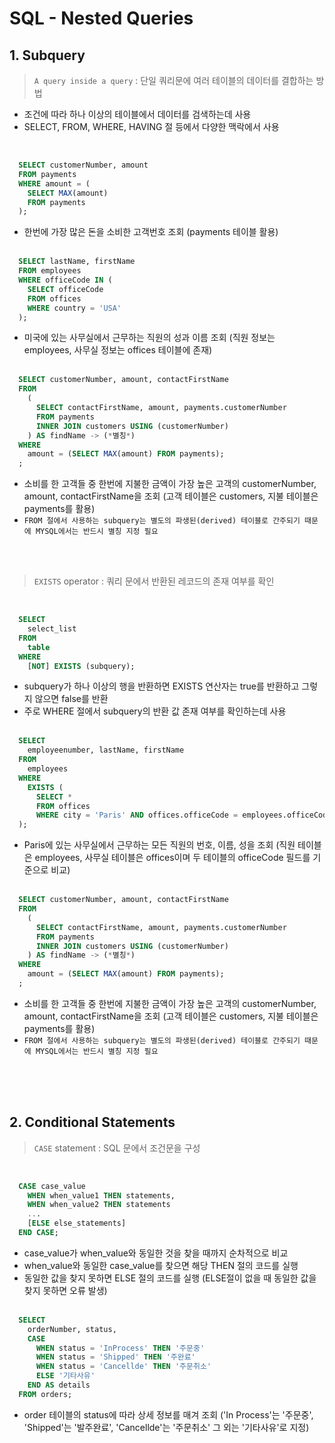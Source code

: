 # SQL - Nested Queries

## 1. Subquery
> `A query inside a query` : 단일 쿼리문에 여러 테이블의 데이터를 결합하는 방법
- 조건에 따라 하나 이상의 테이블에서 데이터를 검색하는데 사용
- SELECT, FROM, WHERE, HAVING 절 등에서 다양한 맥락에서 사용

<br/>

```SQL
  SELECT customerNumber, amount
  FROM payments
  WHERE amount = (
    SELECT MAX(amount)
    FROM payments
  );
```
- 한번에 가장 많은 돈을 소비한 고객번호 조회 (payments 테이블 활용) <br/><br/>

```SQL
  SELECT lastName, firstName
  FROM employees
  WHERE officeCode IN (
    SELECT officeCode
    FROM offices
    WHERE country = 'USA'
  );
```
- 미국에 있는 사무실에서 근무하는 직원의 성과 이름 조회 (직원 정보는 employees, 사무실 정보는 offices 테이블에 존재) <br/><br/>

```SQL
  SELECT customerNumber, amount, contactFirstName
  FROM
    (
      SELECT contactFirstName, amount, payments.customerNumber
      FROM payments
      INNER JOIN customers USING (customerNumber)
    ) AS findName -> (*별칭*)
  WHERE
    amount = (SELECT MAX(amount) FROM payments);
  ;
```
- 소비를 한 고객들 중 한번에 지불한 금액이 가장 높은 고객의 customerNumber, amount, contactFirstName을 조회 (고객 테이블은 customers, 지불 테이블은 payments를 활용) 
- `FROM 절에서 사용하는 subquery는 별도의 파생된(derived) 테이블로 간주되기 때문에 MYSQL에서는 반드시 별칭 지정 필요` <br/><br/>

</br>

> `EXISTS` operator : 쿼리 문에서 반환된 레코드의 존재 여부를 확인

<br/>

```SQL
  SELECT
    select_list
  FROM
    table
  WHERE 
    [NOT] EXISTS (subquery);
```
- subquery가 하나 이상의 행을 반환하면 EXISTS 연산자는 true를 반환하고 그렇지 않으면 false를 반환
- 주로 WHERE 절에서 subquery의 반환 값 존재 여부를 확인하는데 사용 <br/><br/>

```SQL
  SELECT 
    employeenumber, lastName, firstName
  FROM
    employees
  WHERE
    EXISTS (
      SELECT *
      FROM offices
      WHERE city = 'Paris' AND offices.officeCode = employees.officeCode
  );
```
- Paris에 있는 사무실에서 근무하는 모든 직원의 번호, 이름, 성을 조회 (직원 테이블은 employees, 사무실 테이블은 offices이며 두 테이블의 officeCode 필드를 기준으로 비교) <br/><br/>

```SQL
  SELECT customerNumber, amount, contactFirstName
  FROM
    (
      SELECT contactFirstName, amount, payments.customerNumber
      FROM payments
      INNER JOIN customers USING (customerNumber)
    ) AS findName -> (*별칭*)
  WHERE
    amount = (SELECT MAX(amount) FROM payments);
  ;
```
- 소비를 한 고객들 중 한번에 지불한 금액이 가장 높은 고객의 customerNumber, amount, contactFirstName을 조회 (고객 테이블은 customers, 지불 테이블은 payments를 활용) 
- `FROM 절에서 사용하는 subquery는 별도의 파생된(derived) 테이블로 간주되기 때문에 MYSQL에서는 반드시 별칭 지정 필요` <br/><br/>

</br><br/>


## 2. Conditional Statements
> `CASE` statement : SQL 문에서 조건문을 구성

<br/>

```SQL
  CASE case_value
    WHEN when_value1 THEN statements,
    WHEN when_value2 THEN statements
    ...
    [ELSE else_statements]
  END CASE;
```
- case_value가 when_value와 동일한 것을 찾을 때까지 순차적으로 비교
- when_value와 동일한 case_value를 찾으면 해당 THEN 절의 코드를 실행
- 동일한 값을 찾지 못하면 ELSE 절의 코드를 실행 (ELSE절이 없을 때 동일한 값을 찾지 못하면 오류 발생) <br/><br/>

```SQL
  SELECT 
    orderNumber, status,
    CASE
      WHEN status = 'InProcess' THEN '주문중'
      WHEN status = 'Shipped' THEN '주완료'
      WHEN status = 'Cancellde' THEN '주문취소'
      ELSE '기타사유'
    END AS details
  FROM orders;
```
- order 테이블의 status에 따라 상세 정보를 매겨 조회 ('In Process'는 '주문중', 'Shipped'는 '발주완료', 'Cancellde'는 '주문취소' 그 외는 '기타사유'로 지정) <br/><br/>